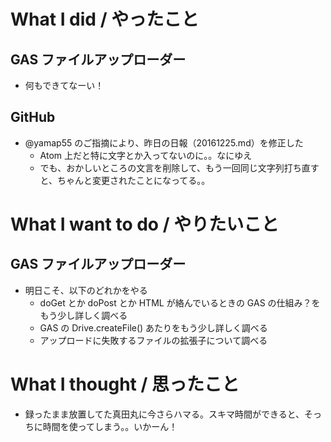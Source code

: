 # What I did / やったこと
## GAS ファイルアップローダー
- 何もできてなーい！

## GitHub
- @yamap55 のご指摘により、昨日の日報（20161225.md）を修正した
    - Atom 上だと特に文字とか入ってないのに。。なにゆえ
    - でも、おかしいところの文言を削除して、もう一回同じ文字列打ち直すと、ちゃんと変更されたことになってる。。

# What I want to do / やりたいこと
## GAS ファイルアップローダー
- 明日こそ、以下のどれかをやる
    - doGet とか doPost とか HTML が絡んでいるときの GAS の仕組み？をもう少し詳しく調べる  
    - GAS の Drive.createFile() あたりをもう少し詳しく調べる  
    - アップロードに失敗するファイルの拡張子について調べる  

# What I thought / 思ったこと
- 録ったまま放置してた真田丸に今さらハマる。スキマ時間ができると、そっちに時間を使ってしまう。。いかーん！
